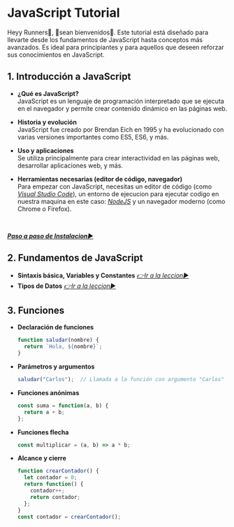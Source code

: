 
# JavaScript Tutorial

Heyy Runners🤖, 👋sean bienvenidos👋.
Este tutorial está diseñado para llevarte desde los fundamentos de JavaScript hasta conceptos más avanzados. Es ideal para principiantes y para aquellos que deseen reforzar sus conocimientos en JavaScript.

## 1. Introducción a JavaScript
- **¿Qué es JavaScript?**  
JavaScript es un lenguaje de programación interpretado que se ejecuta en el navegador y permite crear contenido dinámico en las páginas web.

- **Historia y evolución**  
JavaScript fue creado por Brendan Eich en 1995 y ha evolucionado con varias versiones importantes como ES5, ES6, y más.

- **Uso y aplicaciones**  
Se utiliza principalmente para crear interactividad en las páginas web, desarrollar aplicaciones web, y más.

- **Herramientas necesarias (editor de código, navegador)**  
Para empezar con JavaScript, necesitas un editor de código (como [*Visual Studio Code*](https://code.visualstudio.com)), un entorno de ejecucion para ejecutar codigo en nuestra maquina en este caso: [*NodeJS*](https://nodejs.org/en) y un navegador moderno (como Chrome o Firefox).
<br>

**[*Paso a paso de Instalacion▶️*](./docs/1-Instalacion.md)**


## 2. Fundamentos de JavaScript
- **Sintaxis básica, Variables y Constantes**
[*👉Ir a la leccion▶️*](./docs/2-FundamentosJS.md)
- **Tipos de Datos**
[*👉Ir a la leccion▶️*](./docs/2-TiposDatos.md)


## 3. Funciones
- **Declaración de funciones**  
  ```javascript
  function saludar(nombre) {
    return `Hola, ${nombre}`;
  }
  ```

- **Parámetros y argumentos**  
  ```javascript
  saludar("Carlos");  // Llamada a la función con argumento "Carlos"
  ```

- **Funciones anónimas**  
  ```javascript
  const suma = function(a, b) {
    return a + b;
  };
  ```

- **Funciones flecha**  
  ```javascript
  const multiplicar = (a, b) => a * b;
  ```

- **Alcance y cierre**  
  ```javascript
  function crearContador() {
    let contador = 0;
    return function() {
      contador++;
      return contador;
    };
  }
  const contador = crearContador();
  ```
